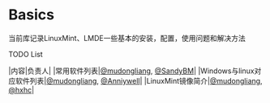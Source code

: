 # Basics
当前库记录LinuxMint、LMDE一些基本的安装，配置，使用问题和解决方法

TODO List

|内容|负责人|
|常用软件列表|[@mudongliang](https://github.com/mudongliang), [@SandyBM](https://github.com/SandyBM)|
|Windows与linux对应软件列表|[@mudongliang](https://github.com/mudongliang), [@Anniywell](https://github.com/Anniywell)|
|LinuxMint镜像简介|[@mudongliang](https://github.com/mudongliang), [@hxhc](https://github.com/hxhc)|
